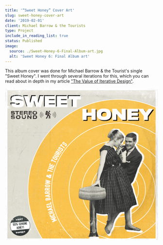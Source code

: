 ```yaml
---
title: '“Sweet Honey” Cover Art'
slug: sweet-honey-cover-art
date: '2019-02-01'
client: Michael Barrow & the Tourists
type: Project
include_in_reading_list: true
status: Published
image:
  source: ./Sweet-Honey-6-Final-Album-art.jpg
  alt: 'Sweet Honey 6: Final Album art'
---
```


This album cover was done for Michael Barrow & the Tourist's single "Sweet Honey". I went through several iterations for this, which you can read about in depth in my article ["The Value of Iterative Design"](/blog/the-value-of-iterative-design 'The blog post explaining the iterations I went through to get to my final design for Sweet Honey').

![Sweet Honey 6: Final Album art](./Sweet-Honey-6-Final-Album-art.jpg)
